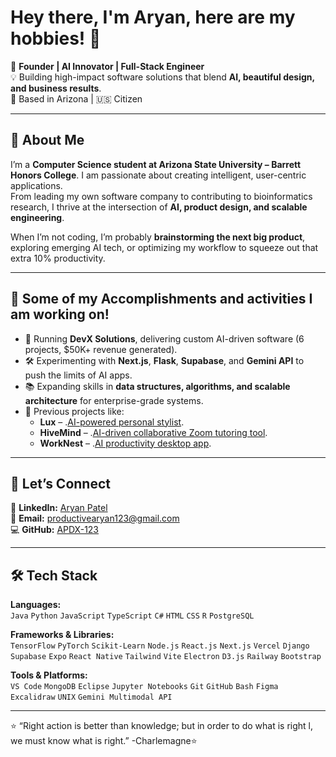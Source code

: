 # Hey there, I'm Aryan, here are my hobbies! 👋

🚀 **Founder | AI Innovator | Full-Stack Engineer**  
💡 Building high-impact software solutions that blend **AI, beautiful design, and business results**.  
📍 Based in Arizona | 🇺🇸 Citizen

---

## 💭 About Me
I’m a **Computer Science student at Arizona State University – Barrett Honors College**. I am passionate about creating intelligent, user-centric applications.  
From leading my own software company to contributing to bioinformatics research, I thrive at the intersection of **AI, product design, and scalable engineering**.

When I’m not coding, I’m probably **brainstorming the next big product**, exploring emerging AI tech, or optimizing my workflow to squeeze out that extra 10% productivity.

---

## 📌 Some of my Accomplishments and activities I am working on!
- 💼 Running **DevX Solutions**, delivering custom AI-driven software (6 projects, $50K+ revenue generated).
- 🛠️ Experimenting with **Next.js**, **Flask**, **Supabase**, and **Gemini API** to push the limits of AI apps.
- 📚 Expanding skills in **data structures, algorithms, and scalable architecture** for enterprise-grade systems.
- 🎯 Previous projects like:
  - **Lux** – .[AI-powered personal stylist](https://github.com/ashworks1706/DevHacks-2025/tree/main).
  - **HiveMind** – .[AI-driven collaborative Zoom tutoring tool](https://github.com/ashworks1706/ScaleU-Pia-Hackathon).
  - **WorkNest** – .[AI productivity desktop app](https://github.com/gbchill/Innovation-Hacks-2025).

---

## 🤝 Let’s Connect
💼 **LinkedIn:** [Aryan Patel](https://www.linkedin.com/in/aryan-patel-b33a61278/)  
📧 **Email:** productivearyan123@gmail.com  
💻 **GitHub:** [APDX-123](https://github.com/APDX-123)

---

## 🛠 Tech Stack

**Languages:**  
`Java` `Python` `JavaScript` `TypeScript` `C#` `HTML` `CSS` `R` `PostgreSQL`

**Frameworks & Libraries:**  
`TensorFlow` `PyTorch` `Scikit-Learn` `Node.js` `React.js` `Next.js` `Vercel` `Django` `Supabase` `Expo` `React Native` `Tailwind` `Vite` `Electron` `D3.js` `Railway` `Bootstrap`

**Tools & Platforms:**  
`VS Code` `MongoDB` `Eclipse` `Jupyter Notebooks` `Git` `GitHub` `Bash` `Figma` `Excalidraw` `UNIX` `Gemini Multimodal API`

---

⭐ “Right action is better than knowledge; but in order to do what is right l, we must know what is right.” -Charlemagne⭐
